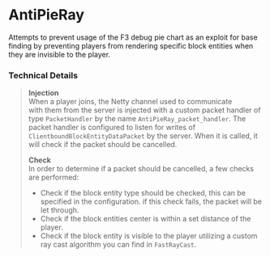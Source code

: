# AntiPieRay
Attempts to prevent usage of the F3 debug pie chart as an exploit for base finding by preventing players from rendering specific block entities
when they are invisible to the player.

### Technical Details
> **Injection**  
> When a player joins, the Netty channel used to communicate  
> with them from the server is injected with a custom packet handler 
> of type `PacketHandler` by the name `AntiPieRay_packet_handler`. 
> The packet handler is configured 
> to listen for writes of `ClientboundBlockEntityDataPacket` by the 
> server. When it is called, it will check if the packet should be cancelled.
>  
> **Check**  
> In order to determine if a packet should be cancelled, a few checks 
> are performed:
> * Check if the block entity type should be checked, this can 
> be specified in the configuration. if this check fails, the packet
> will be let through.
> * Check if the block entities center is within a set distance of the
> player.
> * Check if the block entity is visible to the player utilizing a custom
> ray cast algorithm you can find in `FastRayCast`.